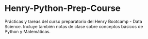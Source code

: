 # Henry-Python-Prep-Course
Prácticas y tareas del curso preparatorio del Henry Bootcamp - Data Science.
Incluye también notas de clase sobre conceptos básicos de Python y Matemáticas. 
